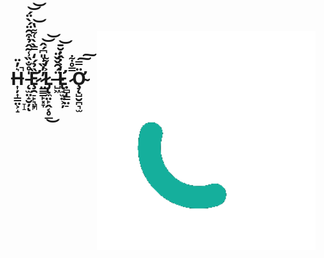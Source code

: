 <div>
  <img width="350" align="right" src="https://github.com/Quinchy/Quinchy/blob/main/QuinchY.gif"/>
  <br>
  <h1 align="center">H̶͎̦͎͇̤͕̝͛̓̈̚ ̵̨̫̤̝̮̦̍̊̐̏̾͂̂̉͒̑̈́̀̈́͝͝ͅȨ̷̛̯̠̙͉̞̏̉́̒̿̀̀͑͌̔͝ ̷̤̳͇̙͓̞̓̓̏͗̎͆́̂͝͝L̷̡̢̼̤̙̭͔̥̲͐̓͌͜ ̶̺͖̈́̑̌̌̈L̵̢̛̠̫͍͕̦̒͐̇̂̇̆̄͝ ̷̣̻̩̳̤̠̿̊͋Ơ̴̧̨̺̮̪͉̫̈̿͠͠</h1>
  <pre>
    I'M
    <br />                                 Q
    <br />                                                          U
    <br />                   I                     N
    <br />                              C                                H
  </pre>
</div>
